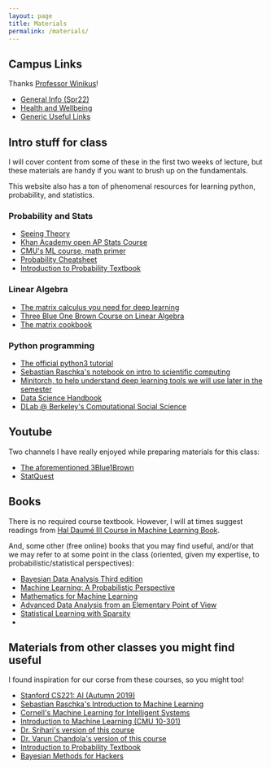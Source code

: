 ```yaml
---
layout: page
title: Materials
permalink: /materials/
---
```


<!-- {% include image.html url="/_images/cover2.jpg" width=175 align="right" %}-->

## Campus Links
Thanks [Professor Winikus](http://engineering.buffalo.edu/computer-science-engineering/people/faculty-directory.host.html/content/shared/engineering/computer-science-engineering/profiles/faculty/winikus-jennifer.html)!
- [General Info (Spr22)](https://docs.google.com/presentation/d/1wOF33jmzQGX2_127v9uRjkJBTqTZgfa1/edit?usp=sharing&ouid=111923423641848323580&rtpof=true&sd=true)
- [Health and Wellbeing](https://docs.google.com/presentation/d/1X4FqUjOCurGJg_Idk3TgVA3mzt0n7_VoDM05UMKuZTs/edit?usp=sharing)
- [Generic Useful Links](https://docs.google.com/document/d/1-6F9ibKN5-VZmZ-1O9OrvGjlIwj6bEnrx-eRy0wbCkU/edit?usp=sharing)

## Intro stuff for class

I will cover content from some of these in the first two weeks of lecture, but these materials are handy if you want to brush up on the fundamentals.

This website also has a ton of phenomenal resources for learning python, probability, and statistics.

### Probability and Stats
- [Seeing Theory](https://seeing-theory.brown.edu/probability-distributions/index.html)
- [Khan Academy open AP Stats Course](https://www.khanacademy.org/math/ap-statistics)
- [CMU's ML course, math primer](http://www.cs.cmu.edu/~mgormley/courses/10601/slides/10601-math-resources.pdf)
- [Probability Cheatsheet](http://www.wzchen.com/probability-cheatsheet)
- [Introduction to Probability Textbook](https://drive.google.com/file/d/1VmkAAGOYCTORq1wxSQqy255qLJjTNvBI/view)

### Linear Algebra
- [The matrix calculus you need for deep learning](https://explained.ai/matrix-calculus/index.html)
- [Three Blue One Brown Course on Linear Algebra](https://www.youtube.com/watch?v=fNk_zzaMoSs&list=PLZHQObOWTQDPD3MizzM2xVFitgF8hE_ab&ab_channel=3Blue1Brown) 
- [The matrix cookbook](https://www.math.uwaterloo.ca/~hwolkowi/matrixcookbook.pdf)

### Python programming
- [The official python3 tutorial](https://docs.python.org/3/tutorial/index.html)
- [Sebastian Raschka's notebook on intro to scientific computing](https://github.com/rasbt/stat451-machine-learning-fs20/blob/master/L04/04_scipython__code.ipynb)
- [Minitorch, to help understand deep learning tools we will use later in the semester](https://github.com/minitorch/minitorch)
- [Data Science Handbook](https://jakevdp.github.io/PythonDataScienceHandbook/)
- [DLab @ Berkeley's Computational Social Science](https://github.com/dlab-berkeley/Computational-Social-Science-Training-Program)

## Youtube

Two channels I have really enjoyed while preparing materials for this class:
- [The aforementioned 3Blue1Brown](https://www.youtube.com/watch?v=fNk_zzaMoSs&list=PLZHQObOWTQDPD3MizzM2xVFitgF8hE_ab&ab_channel=3Blue1Brown)
- [StatQuest](https://www.youtube.com/channel/UCtYLUTtgS3k1Fg4y5tAhLbw)

## Books

There is no required course textbook. However, I will at times suggest readings from  [Hal Daumé III Course in Machine Learning Book](http://ciml.info/dl/v0_99/ciml-v0_99-all.pdf).

And, some other (free online) books that you may find useful, and/or that we may refer to at some point in the class (oriented, given my expertise, to probabilistic/statistical perspectives):
- [Bayesian Data Analysis Third edition](http://www.stat.columbia.edu/~gelman/book/BDA3.pdf)
- [Machine Learning: A Probabilistic Perspective](http://noiselab.ucsd.edu/ECE228/Murphy_Machine_Learning.pdf)
- [Mathematics for Machine Learning](https://mml-book.github.io/book/mml-book.pdf)
- [Advanced Data Analysis from an Elementary Point of View](http://www.stat.cmu.edu/~cshalizi/ADAfaEPoV/)
- [Statistical Learning with Sparsity](https://hastie.su.domains/StatLearnSparsity_files/SLS_corrected_1.4.16.pdf)
- [](http://home.ustc.edu.cn/~zt001062/MaStmaterials/George%20Casella&Roger%20L.Berger--Statistical%20Inference.pdf)

## Materials from other classes you might find useful

I found inspiration for our corse from these courses, so you might too!

- [Stanford CS221: AI (Autumn 2019)](https://stanford-cs221.github.io/autumn2019/)
- [Sebastian Raschka's Introduction to Machine Learning](https://sebastianraschka.com/blog/2021/ml-course.html)
- [Cornell's Machine Learning for Intelligent Systems](https://www.cs.cornell.edu/courses/cs4780/2018fa/lectures/lecturenote01_MLsetup.html)
- [Introduction to Machine Learning (CMU 10-301)](http://www.cs.cmu.edu/~mgormley/courses/10601/schedule.html)
- [Dr. Srihari's version of this course](https://cedar.buffalo.edu/~srihari/CSE574/)
- [Dr. Varun Chandola's version of this course](https://mlcourse-ub.readthedocs.io/en/latest/docs.html)
- [Introduction to Probability Textbook](https://drive.google.com/file/d/1VmkAAGOYCTORq1wxSQqy255qLJjTNvBI/view)
- [Bayesian Methods for Hackers](https://nbviewer.org/github/CamDavidsonPilon/Probabilistic-Programming-and-Bayesian-Methods-for-Hackers/blob/master/Prologue/Prologue.ipynb)
